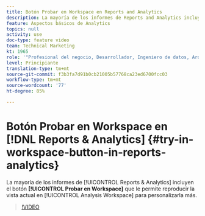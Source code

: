 ```yaml
---
title: Botón Probar en Workspace en Reports and Analytics
description: La mayoría de los informes de Reports and Analytics incluyen el botón Probar en Workspace que le permite reproducir la vista actual en Analysis Workspace para seguir personalizándola.
feature: Aspectos básicos de Analytics
topics: null
activity: use
doc-type: feature video
team: Technical Marketing
kt: 1965
role: '"Profesional del negocio, Desarrollador, Ingeniero de datos, Arquitecto, Arquitecto de datos, Administrador, Líder"'
level: Principiante
translation-type: tm+mt
source-git-commit: f3b3fa7d91b0cb21005b57768ca23ed6700fcc03
workflow-type: tm+mt
source-wordcount: '77'
ht-degree: 85%

---
```



# Botón Probar en Workspace en [!DNL Reports & Analytics] {#try-in-workspace-button-in-reports-analytics}

La mayoría de los informes de [!UICONTROL Reports &amp; Analytics] incluyen el botón **[!UICONTROL Probar en Workspace]** que le permite reproducir la vista actual en [!UICONTROL Analysis Workspace] para personalizarla más.

>[!VIDEO](https://video.tv.adobe.com/v/23959/?quality=12)

